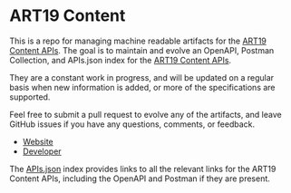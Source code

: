 # ART19 ContentThis is a repo for managing machine readable artifacts for the [ART19 Content APIs](http://art19.com). The goal is to maintain and evolve an OpenAPI, Postman Collection, and APIs.json index for the [ART19 Content APIs](http://art19.com).They are a constant work in progress, and will be updated on a regular basis when new information is added, or more of the specifications are supported.Feel free to submit a pull request to evolve any of the artifacts, and leave GitHub issues if you have any questions, comments, or feedback.- [Website](http://art19.com)- [Developer](http://art19.com)The [APIs.json](https://github.com/api-evangelist/art19-content/blob/master/apis.json) index provides links to all the relevant links for the ART19 Content APIs, including the OpenAPI and Postman if they are present.